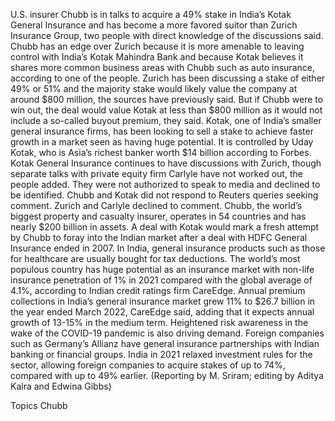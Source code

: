 U.S. insurer Chubb is in talks to acquire a 49% stake in India’s Kotak General Insurance and has become a more favored suitor than Zurich Insurance Group, two people with direct knowledge of the discussions said.
Chubb has an edge over Zurich because it is more amenable to leaving control with India’s Kotak Mahindra Bank and because Kotak believes it shares more common business areas with Chubb such as auto insurance, according to one of the people.
Zurich has been discussing a stake of either 49% or 51% and the majority stake would likely value the company at around $800 million, the sources have previously said.
But if Chubb were to win out, the deal would value Kotak at less than $800 million as it would not include a so-called buyout premium, they said.
Kotak, one of India’s smaller general insurance firms, has been looking to sell a stake to achieve faster growth in a market seen as having huge potential. It is controlled by Uday Kotak, who is Asia’s richest banker worth $14 billion according to Forbes.
Kotak General Insurance continues to have discussions with Zurich, though separate talks with private equity firm Carlyle have not worked out, the people added.
They were not authorized to speak to media and declined to be identified.
Chubb and Kotak did not respond to Reuters queries seeking comment. Zurich and Carlyle declined to comment.
Chubb, the world’s biggest property and casualty insurer, operates in 54 countries and has nearly $200 billion in assets.
A deal with Kotak would mark a fresh attempt by Chubb to foray into the Indian market after a deal with HDFC General Insurance ended in 2007.
In India, general insurance products such as those for healthcare are usually bought for tax deductions.
The world’s most populous country has huge potential as an insurance market with non-life insurance penetration of 1% in 2021 compared with the global average of 4.1%, according to Indian credit ratings firm CareEdge.
Annual premium collections in India’s general insurance market grew 11% to $26.7 billion in the year ended March 2022, CareEdge said, adding that it expects annual growth of 13-15% in the medium term.
Heightened risk awareness in the wake of the COVID-19 pandemic is also driving demand.
Foreign companies such as Germany’s Allianz have general insurance partnerships with Indian banking or financial groups. India in 2021 relaxed investment rules for the sector, allowing foreign companies to acquire stakes of up to 74%, compared with up to 49% earlier.
(Reporting by M. Sriram; editing by Aditya Kalra and Edwina Gibbs)

Topics
Chubb
